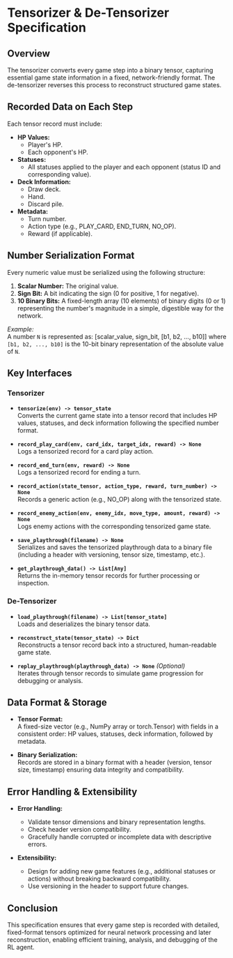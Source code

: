 # Tensorizer & De-Tensorizer Specification

## Overview
The tensorizer converts every game step into a binary tensor, capturing essential game state information in a fixed, network-friendly format. The de-tensorizer reverses this process to reconstruct structured game states.

## Recorded Data on Each Step
Each tensor record must include:
- **HP Values:**
  - Player's HP.
  - Each opponent's HP.
- **Statuses:**
  - All statuses applied to the player and each opponent (status ID and corresponding value).
- **Deck Information:**
  - Draw deck.
  - Hand.
  - Discard pile.
- **Metadata:**
  - Turn number.
  - Action type (e.g., PLAY_CARD, END_TURN, NO_OP).
  - Reward (if applicable).

## Number Serialization Format
Every numeric value must be serialized using the following structure:
1. **Scalar Number:** The original value.
2. **Sign Bit:** A bit indicating the sign (0 for positive, 1 for negative).
3. **10 Binary Bits:** A fixed-length array (10 elements) of binary digits (0 or 1) representing the number's magnitude in a simple, digestible way for the network.

*Example:*  
A number `N` is represented as:
[scalar_value, sign_bit, [b1, b2, ..., b10]]
where `[b1, b2, ..., b10]` is the 10-bit binary representation of the absolute value of `N`.

## Key Interfaces

### Tensorizer
- **`tensorize(env) -> tensor_state`**  
  Converts the current game state into a tensor record that includes HP values, statuses, and deck information following the specified number format.

- **`record_play_card(env, card_idx, target_idx, reward) -> None`**  
  Logs a tensorized record for a card play action.

- **`record_end_turn(env, reward) -> None`**  
  Logs a tensorized record for ending a turn.

- **`record_action(state_tensor, action_type, reward, turn_number) -> None`**  
  Records a generic action (e.g., NO_OP) along with the tensorized state.

- **`record_enemy_action(env, enemy_idx, move_type, amount, reward) -> None`**  
  Logs enemy actions with the corresponding tensorized game state.

- **`save_playthrough(filename) -> None`**  
  Serializes and saves the tensorized playthrough data to a binary file (including a header with versioning, tensor size, timestamp, etc.).

- **`get_playthrough_data() -> List[Any]`**  
  Returns the in-memory tensor records for further processing or inspection.

### De-Tensorizer
- **`load_playthrough(filename) -> List[tensor_state]`**  
  Loads and deserializes the binary tensor data.

- **`reconstruct_state(tensor_state) -> Dict`**  
  Reconstructs a tensor record back into a structured, human-readable game state.

- **`replay_playthrough(playthrough_data) -> None`** *(Optional)*  
  Iterates through tensor records to simulate game progression for debugging or analysis.

## Data Format & Storage
- **Tensor Format:**  
  A fixed-size vector (e.g., NumPy array or torch.Tensor) with fields in a consistent order: HP values, statuses, deck information, followed by metadata.
  
- **Binary Serialization:**  
  Records are stored in a binary format with a header (version, tensor size, timestamp) ensuring data integrity and compatibility.

## Error Handling & Extensibility
- **Error Handling:**  
  - Validate tensor dimensions and binary representation lengths.
  - Check header version compatibility.
  - Gracefully handle corrupted or incomplete data with descriptive errors.
  
- **Extensibility:**  
  - Design for adding new game features (e.g., additional statuses or actions) without breaking backward compatibility.
  - Use versioning in the header to support future changes.

## Conclusion
This specification ensures that every game step is recorded with detailed, fixed-format tensors optimized for neural network processing and later reconstruction, enabling efficient training, analysis, and debugging of the RL agent.
